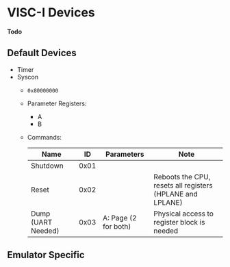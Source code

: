 # VISC-I Devices
**Todo**
## Default Devices
- Timer
- Syscon
    - `0x80000000`
    - Parameter Registers:
        - A
        - B
    - Commands:
      
        | Name               | ID   | Parameters           | Note                                                      |
        |--------------------|------|----------------------|-----------------------------------------------------------|
        | Shutdown           | 0x01 |                      |                                                           |
        | Reset              | 0x02 |                      | Reboots the CPU, resets all registers (HPLANE and LPLANE) |
        | Dump (UART Needed) | 0x03 | A: Page (2 for both) | Physical access to register block is needed               |
## Emulator Specific
